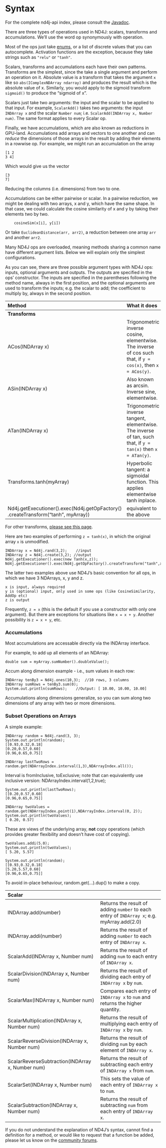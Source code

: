 # Syntax

For the complete nd4j-api index, please consult the [Javadoc](https://javadoc.io/doc/org.nd4j/nd4j-api).

There are three types of operations used in ND4J: scalars, transforms and accumulations. We’ll use the word op synonymously with operation.

Most of the ops just take [enums](https://docs.oracle.com/javase/tutorial/java/javaOO/enum.html), or a list of discrete values that you can autocomplete. Activation functions are the exception, because they take strings such as `"relu"` or `"tanh"`.

Scalars, transforms and accumulations each have their own patterns. Transforms are the simplest, since the take a single argument and perform an operation on it. Absolute value is a transform that takes the argument `x` like so `abs(IComplexNDArray ndarray)` and produces the result which is the absolute value of x. Similarly, you would apply to the sigmoid transform `sigmoid()` to produce the “sigmoid of x”.

Scalars just take two arguments: the input and the scalar to be applied to that input. For example, `ScalarAdd()` takes two arguments: the input `INDArray x` and the scalar `Number num`; i.e. `ScalarAdd(INDArray x, Number num)`. The same format applies to every Scalar op.

Finally, we have accumulations, which are also known as reductions in GPU-land. Accumulations add arrays and vectors to one another and can _reduce_ the dimensions of those arrays in the result by adding their elements in a rowwise op. For example, we might run an accumulation on the array

```text
[1 2
3 4]
```

Which would give us the vector

```text
[3
7]
```

Reducing the columns \(i.e. dimensions\) from two to one.

Accumulations can be either pairwise or scalar. In a pairwise reduction, we might be dealing with two arrays, x and y, which have the same shape. In that case, we could calculate the cosine similarity of x and y by taking their elements two by two.

```text
    cosineSim(x[i], y[i])
```

Or take `EuclideanDistance(arr, arr2)`, a reduction between one array `arr` and another `arr2`.

Many ND4J ops are overloaded, meaning methods sharing a common name have different argument lists. Below we will explain only the simplest configurations.

As you can see, there are three possible argument types with ND4J ops: inputs, optional arguments and outputs. The outputs are specified in the ops’ constructor. The inputs are specified in the parentheses following the method name, always in the first position, and the optional arguments are used to transform the inputs; e.g. the scalar to add; the coefficient to multiply by, always in the second position.

| Method | What it does |
| :--- | :--- |
| **Transforms** |  |
| ACos\(INDArray x\) | Trigonometric inverse cosine, elementwise. The inverse of cos such that, if `y = cos(x)`, then `x = ACos(y)`. |
| ASin\(INDArray x\) | Also known as arcsin. Inverse sine, elementwise. |
| ATan\(INDArray x\) | Trigonometric inverse tangent, elementwise. The inverse of tan, such that, if `y = tan(x)` then `x = ATan(y)`. |
| Transforms.tanh\(myArray\) | Hyperbolic tangent: a sigmoidal function. This applies elementwise tanh inplace. |
| Nd4j.getExecutioner\(\).exec\(Nd4j.getOpFactory\(\) .createTransform\(“tanh”, myArray\)\) | equivalent to the above |

For other transforms, [please see this page](../operation-namespaces/overview.md).

Here are two examples of performing `z = tanh(x)`, in which the original array `x` is unmodified.

```text
INDArray x = Nd4j.rand(3,2);	//input
INDArray z = Nd4j.create(3,2); //output
Nd4j.getExecutioner().exec(new Tanh(x,z));
Nd4j.getExecutioner().exec(Nd4j.getOpFactory().createTransform("tanh",x,z));
```

The latter two examples above use ND4J’s basic convention for all ops, in which we have 3 NDArrays, x, y and z.

```text
x is input, always required
y is (optional) input, only used in some ops (like CosineSimilarity, AddOp etc)
z is output
```

Frequently, `z = x` \(this is the default if you use a constructor with only one argument\). But there are exceptions for situations like `x = x + y`. Another possibility is `z = x + y`, etc.

### Accumulations <a id="accumulations"></a>

Most accumulations are accessable directly via the INDArray interface.

For example, to add up all elements of an NDArray:

```text
double sum = myArray.sumNumber().doubleValue();
```

Accum along dimension example - i.e., sum values in each row:

```text
INDArray tenBy3 = Nd4j.ones(10,3);	//10 rows, 3 columns
INDArray sumRows = tenBy3.sum(0);
System.out.println(sumRows);	//Output: [ 10.00, 10.00, 10.00]
```

Accumulations along dimensions generalize, so you can sum along two dimensions of any array with two or more dimensions.

### Subset Operations on Arrays <a id="subset-operations-on-arrays"></a>

A simple example:

```text
INDArray random = Nd4j.rand(3, 3);
System.out.println(random);
[[0.93,0.32,0.18]
[0.20,0.57,0.60]
[0.96,0.65,0.75]]

INDArray lastTwoRows = random.get(NDArrayIndex.interval(1,3),NDArrayIndex.all());
```

Interval is fromInclusive, toExclusive; note that can equivalently use inclusive version: NDArrayIndex.interval\(1,2,true\);

```text
System.out.println(lastTwoRows);
[[0.20,0.57,0.60]
[0.96,0.65,0.75]]

INDArray twoValues = random.get(NDArrayIndex.point(1),NDArrayIndex.interval(0, 2));
System.out.println(twoValues);
[ 0.20, 0.57]
```

These are views of the underlying array, **not** copy operations \(which provides greater flexibility and doesn’t have cost of copying\).

```text
twoValues.addi(5.0);
System.out.println(twoValues);
[ 5.20, 5.57]

System.out.println(random);
[[0.93,0.32,0.18]
[5.20,5.57,0.60]
[0.96,0.65,0.75]]
```

To avoid in-place behaviour, random.get\(…\).dup\(\) to make a copy.

| **Scalar** |  |
| :--- | :--- |
| INDArray.add\(number\) | Returns the result of adding `number` to each entry of `INDArray x`; e.g. myArray.add\(2.0\) |
| INDArray.addi\(number\) | Returns the result of adding `number` to each entry of `INDArray x`. |
| ScalarAdd\(INDArray x, Number num\) | Returns the result of adding `num` to each entry of `INDArray x`. |
| ScalarDivision\(INDArray x, Number num\) | Returns the result of dividing each entry of `INDArray x` by `num`. |
| ScalarMax\(INDArray x, Number num\) | Compares each entry of `INDArray x` to `num` and returns the higher quantity. |
| ScalarMultiplication\(INDArray x, Number num\) | Returns the result of multiplying each entry of `INDArray x` by `num`. |
| ScalarReverseDivision\(INDArray x, Number num\) | Returns the result of dividing `num` by each element of `INDArray x`. |
| ScalarReverseSubtraction\(INDArray x, Number num\) | Returns the result of subtracting each entry of `INDArray x` from `num`. |
| ScalarSet\(INDArray x, Number num\) | This sets the value of each entry of `INDArray x` to `num`. |
| ScalarSubtraction\(INDArray x, Number num\) | Returns the result of subtracting `num` from each entry of `INDArray x`. |

If you do not understand the explanation of ND4J’s syntax, cannot find a definition for a method, or would like to request that a function be added, please let us know on the [community forums](https://community.konduit.ai/).

